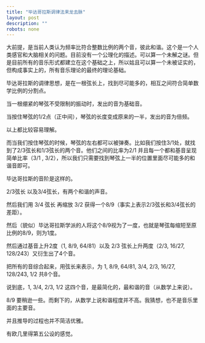 ```yaml
---
title: "毕达哥拉斯调律法来龙去脉"
layout: post
description: ""
robots: none
---
```


大前提，是当前人类认为频率比符合整数比例的两个音，彼此和谐。这个是一个人类感官和大脑相关的问题。目前没有一个公理化的描述。可以算一个未解之谜。但是目前所有的音乐形式都建立在这个基础之上，所以姑且可以算一个未被证实的，但构成事实上的，所有音乐理论的最终的理论基础。

毕达哥拉斯的调律思想，是在一根弦长上，找到尽可能多的，相互之间符合简单数学比例的分割点。

当一根绷紧的琴弦不受限制的振动时，发出的音为基础音。

当按住琴弦的1/2点（正中间），琴弦的长度变成原来的一半，发出的音为倍频。

以上都比较容易理解。

而当我们按住琴弦的时候，琴弦的左右都可以被弹奏。比如我们按住3/1处，就找到了2/3弦长和1/3弦长的两个音。他们之间的比率为2/1 并且每一个都和基音呈现简单比率（3/1 , 3/2），所以我们只需要找到琴弦上一半的位置里面尽可能多的和谐音即可。

毕达哥拉斯的音阶是这样的。

2/3弦长 以及3/4弦长，有两个和谐的声音。

然后我们用 3/4 弦长 再缩放 3/2 获得一个8/9（事实上表示2/3弦长和3/4弦长的差距）。

然后（貌似）毕达哥拉斯学派的人将这个8/9视为了一度，也就是琴弦每缩短至原比例的8/9，则为1度。

然后通过基音上升2度（1, 8/9, 64/81）以及 2/3 弦长上升两度（2/3, 16/27, 128/243）又衍生出了4个音。

把所有的音综合起来，用弦长来表示，为 1, 8/9, 64/81, 3/4, 2/3, 16/27, 128/243, 1/2 共8个音。

说到底，1, 3/4, 2/3, 1/2 这四个音，是最简化的，最和谐的音（从数学上来说）。

8/9 要稍逊一些。而剩下的，从数学上说和谐程度并不高。我猜想，也不是音乐里面的主要音。

并且推导的过程也并不简洁优雅。

有欧几里得第五公设的感觉。